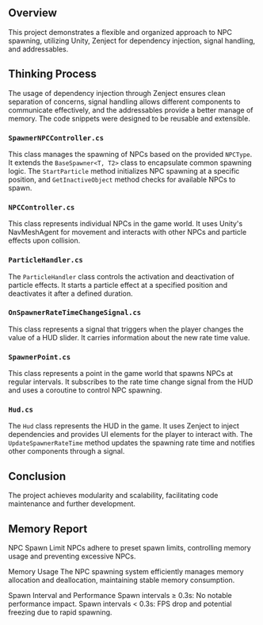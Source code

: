 ## Overview

This project demonstrates a flexible and organized approach to NPC spawning, utilizing Unity, Zenject for dependency injection, signal handling, and addressables.

## Thinking Process

The usage of dependency injection through Zenject ensures clean separation of concerns, signal handling allows different components to communicate effectively, and the addressables provide a better manage of memory. The code snippets were designed to be reusable and extensible.

### `SpawnerNPCController.cs`

This class manages the spawning of NPCs based on the provided `NPCType`. It extends the `BaseSpawner<T, T2>` class to encapsulate common spawning logic. The `StartParticle` method initializes NPC spawning at a specific position, and `GetInactiveObject` method checks for available NPCs to spawn.

### `NPCController.cs`

This class represents individual NPCs in the game world. It uses Unity's NavMeshAgent for movement and interacts with other NPCs and particle effects upon collision.

### `ParticleHandler.cs`

The `ParticleHandler` class controls the activation and deactivation of particle effects. It starts a particle effect at a specified position and deactivates it after a defined duration.

### `OnSpawnerRateTimeChangeSignal.cs`

This class represents a signal that triggers when the player changes the value of a HUD slider. It carries information about the new rate time value.

### `SpawnerPoint.cs`

This class represents a point in the game world that spawns NPCs at regular intervals. It subscribes to the rate time change signal from the HUD and uses a coroutine to control NPC spawning.

### `Hud.cs`

The `Hud` class represents the HUD in the game. It uses Zenject to inject dependencies and provides UI elements for the player to interact with. The `UpdateSpawnerRateTime` method updates the spawning rate time and notifies other components through a signal.

## Conclusion

The project achieves modularity and scalability, facilitating code maintenance and further development.

## Memory Report	

NPC Spawn Limit
NPCs adhere to preset spawn limits, controlling memory usage and preventing excessive NPCs.

Memory Usage
The NPC spawning system efficiently manages memory allocation and deallocation, maintaining stable memory consumption.

Spawn Interval and Performance
Spawn intervals ≥ 0.3s: No notable performance impact.
Spawn intervals < 0.3s: FPS drop and potential freezing due to rapid spawning.


